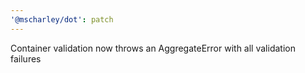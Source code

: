 ```yaml
---
'@mscharley/dot': patch
---
```


Container validation now throws an AggregateError with all validation failures
